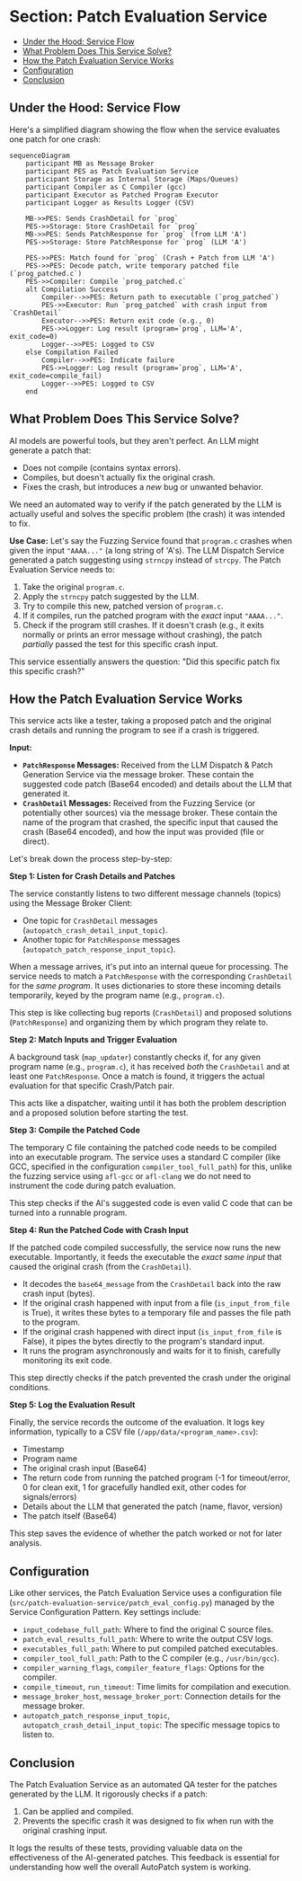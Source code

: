 # Section: Patch Evaluation Service <!-- omit in toc -->

- [Under the Hood: Service Flow](#under-the-hood-service-flow)
- [What Problem Does This Service Solve?](#what-problem-does-this-service-solve)
- [How the Patch Evaluation Service Works](#how-the-patch-evaluation-service-works)
- [Configuration](#configuration)
- [Conclusion](#conclusion)

## Under the Hood: Service Flow

Here's a simplified diagram showing the flow when the service evaluates one patch for one crash:

```mermaid
sequenceDiagram
    participant MB as Message Broker
    participant PES as Patch Evaluation Service
    participant Storage as Internal Storage (Maps/Queues)
    participant Compiler as C Compiler (gcc)
    participant Executor as Patched Program Executor
    participant Logger as Results Logger (CSV)

    MB->>PES: Sends CrashDetail for `prog`
    PES->>Storage: Store CrashDetail for `prog`
    MB->>PES: Sends PatchResponse for `prog` (from LLM 'A')
    PES->>Storage: Store PatchResponse for `prog` (LLM 'A')

    PES->>PES: Match found for `prog` (Crash + Patch from LLM 'A')
    PES->>PES: Decode patch, write temporary patched file (`prog_patched.c`)
    PES->>Compiler: Compile `prog_patched.c`
    alt Compilation Success
        Compiler-->>PES: Return path to executable (`prog_patched`)
        PES->>Executor: Run `prog_patched` with crash input from `CrashDetail`
        Executor-->>PES: Return exit code (e.g., 0)
        PES->>Logger: Log result (program=`prog`, LLM='A', exit_code=0)
        Logger-->>PES: Logged to CSV
    else Compilation Failed
        Compiler-->>PES: Indicate failure
        PES->>Logger: Log result (program=`prog`, LLM='A', exit_code=compile_fail)
        Logger-->>PES: Logged to CSV
    end

```

## What Problem Does This Service Solve?

AI models are powerful tools, but they aren't perfect. An LLM might generate a patch that:
* Does not compile (contains syntax errors).
* Compiles, but doesn't actually fix the original crash.
* Fixes the crash, but introduces a *new* bug or unwanted behavior.

We need an automated way to verify if the patch generated by the LLM is actually useful and solves the specific problem (the crash) it was intended to fix.

**Use Case:** Let's say the Fuzzing Service found that `program.c` crashes when given the input `"AAAA..."` (a long string of 'A's). The LLM Dispatch Service generated a patch suggesting using `strncpy` instead of `strcpy`. The Patch Evaluation Service needs to:
1. Take the original `program.c`.
2. Apply the `strncpy` patch suggested by the LLM.
3. Try to compile this new, patched version of `program.c`.
4. If it compiles, run the patched program with the *exact* input `"AAAA..."`.
5. Check if the program still crashes. If it doesn't crash (e.g., it exits normally or prints an error message without crashing), the patch *partially* passed the test for this specific crash input.

This service essentially answers the question: "Did this specific patch fix this specific crash?"

## How the Patch Evaluation Service Works

This service acts like a tester, taking a proposed patch and the original crash details and running the program to see if a crash is triggered.

**Input:**
* **`PatchResponse` Messages:** Received from the LLM Dispatch & Patch Generation Service via the message broker. These contain the suggested code patch (Base64 encoded) and details about the LLM that generated it.
* **`CrashDetail` Messages:** Received from the Fuzzing Service (or potentially other sources) via the message broker. These contain the name of the program that crashed, the specific input that caused the crash (Base64 encoded), and how the input was provided (file or direct).

Let's break down the process step-by-step:

**Step 1: Listen for Crash Details and Patches**

The service constantly listens to two different message channels (topics) using the Message Broker Client:
* One topic for `CrashDetail` messages (`autopatch_crash_detail_input_topic`).
* Another topic for `PatchResponse` messages (`autopatch_patch_response_input_topic`).

When a message arrives, it's put into an internal queue for processing. The service needs to match a `PatchResponse` with the corresponding `CrashDetail` for the *same program*. It uses dictionaries to store these incoming details temporarily, keyed by the program name (e.g., `program.c`).

This step is like collecting bug reports (`CrashDetail`) and proposed solutions (`PatchResponse`) and organizing them by which program they relate to.

**Step 2: Match Inputs and Trigger Evaluation**

A background task (`map_updater`) constantly checks if, for any given program name (e.g., `program.c`), it has received *both* the `CrashDetail` and at least one `PatchResponse`. Once a match is found, it triggers the actual evaluation for that specific Crash/Patch pair.

This acts like a dispatcher, waiting until it has both the problem description and a proposed solution before starting the test.

**Step 3: Compile the Patched Code**

The temporary C file containing the patched code needs to be compiled into an executable program. The service uses a standard C compiler (like GCC, specified in the configuration `compiler_tool_full_path`) for this, unlike the fuzzing service using `afl-gcc` or `afl-clang` we do not need to instrument the code during patch evaluation.

This step checks if the AI's suggested code is even valid C code that can be turned into a runnable program.

**Step 4: Run the Patched Code with Crash Input**

If the patched code compiled successfully, the service now runs the new executable. Importantly, it feeds the executable the *exact same input* that caused the original crash (from the `CrashDetail`).
* It decodes the `base64_message` from the `CrashDetail` back into the raw crash input (bytes).
* If the original crash happened with input from a file (`is_input_from_file` is True), it writes these bytes to a temporary file and passes the file path to the program.
* If the original crash happened with direct input (`is_input_from_file` is False), it pipes the bytes directly to the program's standard input.
* It runs the program asynchronously and waits for it to finish, carefully monitoring its exit code.

This step directly checks if the patch prevented the crash under the original conditions.

**Step 5: Log the Evaluation Result**

Finally, the service records the outcome of the evaluation. It logs key information, typically to a CSV file (`/app/data/<program_name>.csv`):
* Timestamp
* Program name
* The original crash input (Base64)
* The return code from running the patched program (-1 for timeout/error, 0 for clean exit, 1 for gracefully handled exit, other codes for signals/errors)
* Details about the LLM that generated the patch (name, flavor, version)
* The patch itself (Base64)

This step saves the evidence of whether the patch worked or not for later analysis.


## Configuration

Like other services, the Patch Evaluation Service uses a configuration file (`src/patch-evaluation-service/patch_eval_config.py`) managed by the Service Configuration Pattern. Key settings include:
* `input_codebase_full_path`: Where to find the original C source files.
* `patch_eval_results_full_path`: Where to write the output CSV logs.
* `executables_full_path`: Where to put compiled patched executables.
* `compiler_tool_full_path`: Path to the C compiler (e.g., `/usr/bin/gcc`).
* `compiler_warning_flags`, `compiler_feature_flags`: Options for the compiler.
* `compile_timeout`, `run_timeout`: Time limits for compilation and execution.
* `message_broker_host`, `message_broker_port`: Connection details for the message broker.
* `autopatch_patch_response_input_topic`, `autopatch_crash_detail_input_topic`: The specific message topics to listen to.

## Conclusion

The Patch Evaluation Service as an automated QA tester for the patches generated by the LLM. It rigorously checks if a patch:
1. Can be applied and compiled.
2. Prevents the specific crash it was designed to fix when run with the original crashing input.

It logs the results of these tests, providing valuable data on the effectiveness of the AI-generated patches. This feedback is essential for understanding how well the overall AutoPatch system is working.

